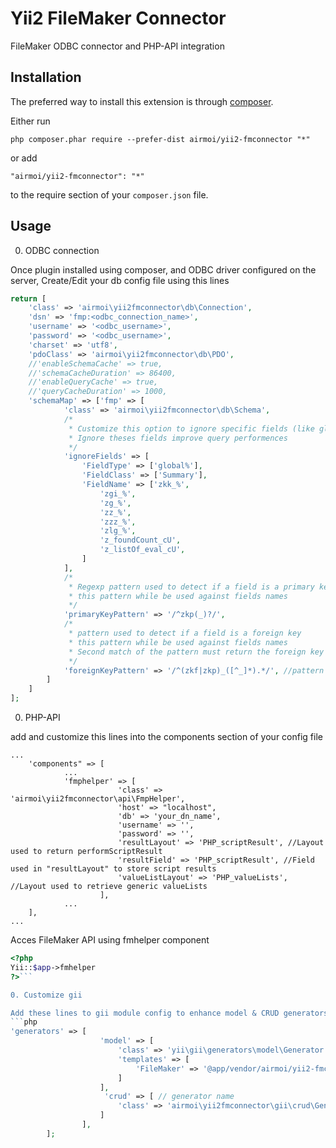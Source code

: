 Yii2 FileMaker Connector
========================
FileMaker ODBC connector and PHP-API integration

Installation
------------

The preferred way to install this extension is through [composer](http://getcomposer.org/download/).

Either run

```
php composer.phar require --prefer-dist airmoi/yii2-fmconnector "*"
```

or add

```
"airmoi/yii2-fmconnector": "*"
```

to the require section of your `composer.json` file.


Usage
-----
0. ODBC connection

Once plugin installed using composer, and ODBC driver configured on the server,
Create/Edit your db config file using this lines
```php
return [
    'class' => 'airmoi\yii2fmconnector\db\Connection',
    'dsn' => 'fmp:<odbc_connection_name>',
    'username' => '<odbc_username>',
    'password' => '<odbc_username>',
    'charset' => 'utf8',
    'pdoClass' => 'airmoi\yii2fmconnector\db\PDO',
    //'enableSchemaCache' => true,
    //'schemaCacheDuration' => 86400,
    //'enableQueryCache' => true,
    //'queryCacheDuration' => 1000,
    'schemaMap' => ['fmp' => [
            'class' => 'airmoi\yii2fmconnector\db\Schema',
            /* 
             * Customize this option to ignore specific fields (like global/utils fields) which you don't want to get access
             * Ignore theses fields improve query performences
             */
            'ignoreFields' => [
                'FieldType' => ['global%'],
                'FieldClass' => ['Summary'],
                'FieldName' => ['zkk_%',
                    'zgi_%',
                    'zg_%',
                    'zz_%',
                    'zzz_%',
                    'zlg_%',
                    'z_foundCount_cU',
                    'z_listOf_eval_cU',
                ]
            ],
            /* 
             * Regexp pattern used to detect if a field is a primary key
             * this pattern while be used against fields names
             */
            'primaryKeyPattern' => '/^zkp(_)?/',
            /* 
             * pattern used to detect if a field is a foreign key
             * this pattern while be used against fields names
             * Second match of the pattern must return the foreign key trigram (XXX)
             */
            'foreignKeyPattern' => '/^(zkf|zkp)_([^_]*).*/', //pattern used to detect if a field is a foreign key
        ]
    ]
];
```

0. PHP-API

add and customize this lines into the components section of your config file

```
...
    'components" => [
            ...
            'fmphelper' => [
                        'class' => 'airmoi\yii2fmconnector\api\FmpHelper',
                        'host' => "localhost",
                        'db' => 'your_dn_name',
                        'username' => '',
                        'password' => '',
                        'resultLayout' => 'PHP_scriptResult', //Layout used to return performScriptResult
                        'resultField' => 'PHP_scriptResult', //Field used in "resultLayout" to store script results
                        'valueListLayout' => 'PHP_valueLists', //Layout used to retrieve generic valueLists
                    ],
            ...
    ],
...
```

Acces FileMaker API using fmhelper component
```php
<?php 
Yii::$app->fmhelper
?>```

0. Customize gii

Add these lines to gii module config to enhance model & CRUD generators
```php
'generators' => [
                    'model' => [
                        'class' => 'yii\gii\generators\model\Generator',
                        'templates' => [
                            'FileMaker' => '@app/vendor/airmoi/yii2-fmconnector/gii/templates/',
                        ]
                    ],
                     'crud' => [ // generator name
                        'class' => 'airmoi\yii2fmconnector\gii\crud\Generator', // generator class
                    ]
                ],
        ];
```

